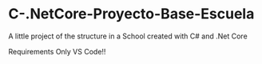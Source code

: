 # C-.NetCore-Proyecto-Base-Escuela
A little project of the structure in a School created with C# and .Net Core

Requirements
Only VS Code!!

